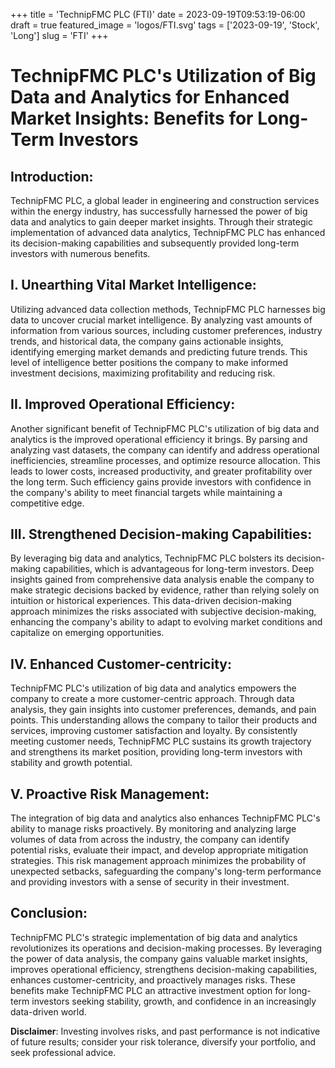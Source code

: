 +++
title = 'TechnipFMC PLC (FTI)'
date = 2023-09-19T09:53:19-06:00
draft = true
featured_image = 'logos/FTI.svg'
tags = ['2023-09-19', 'Stock', 'Long']
slug = 'FTI'
+++
# TechnipFMC PLC's Utilization of Big Data and Analytics for Enhanced Market Insights: Benefits for Long-Term Investors

## Introduction:
TechnipFMC PLC, a global leader in engineering and construction services within the energy industry, has successfully harnessed the power of big data and analytics to gain deeper market insights. Through their strategic implementation of advanced data analytics, TechnipFMC PLC has enhanced its decision-making capabilities and subsequently provided long-term investors with numerous benefits.

## I. Unearthing Vital Market Intelligence:
Utilizing advanced data collection methods, TechnipFMC PLC harnesses big data to uncover crucial market intelligence. By analyzing vast amounts of information from various sources, including customer preferences, industry trends, and historical data, the company gains actionable insights, identifying emerging market demands and predicting future trends. This level of intelligence better positions the company to make informed investment decisions, maximizing profitability and reducing risk.

## II. Improved Operational Efficiency:
Another significant benefit of TechnipFMC PLC's utilization of big data and analytics is the improved operational efficiency it brings. By parsing and analyzing vast datasets, the company can identify and address operational inefficiencies, streamline processes, and optimize resource allocation. This leads to lower costs, increased productivity, and greater profitability over the long term. Such efficiency gains provide investors with confidence in the company's ability to meet financial targets while maintaining a competitive edge.

## III. Strengthened Decision-making Capabilities:
By leveraging big data and analytics, TechnipFMC PLC bolsters its decision-making capabilities, which is advantageous for long-term investors. Deep insights gained from comprehensive data analysis enable the company to make strategic decisions backed by evidence, rather than relying solely on intuition or historical experiences. This data-driven decision-making approach minimizes the risks associated with subjective decision-making, enhancing the company's ability to adapt to evolving market conditions and capitalize on emerging opportunities.

## IV. Enhanced Customer-centricity:
TechnipFMC PLC's utilization of big data and analytics empowers the company to create a more customer-centric approach. Through data analysis, they gain insights into customer preferences, demands, and pain points. This understanding allows the company to tailor their products and services, improving customer satisfaction and loyalty. By consistently meeting customer needs, TechnipFMC PLC sustains its growth trajectory and strengthens its market position, providing long-term investors with stability and growth potential.

## V. Proactive Risk Management:
The integration of big data and analytics also enhances TechnipFMC PLC's ability to manage risks proactively. By monitoring and analyzing large volumes of data from across the industry, the company can identify potential risks, evaluate their impact, and develop appropriate mitigation strategies. This risk management approach minimizes the probability of unexpected setbacks, safeguarding the company's long-term performance and providing investors with a sense of security in their investment.

## Conclusion:
TechnipFMC PLC's strategic implementation of big data and analytics revolutionizes its operations and decision-making processes. By leveraging the power of data analysis, the company gains valuable market insights, improves operational efficiency, strengthens decision-making capabilities, enhances customer-centricity, and proactively manages risks. These benefits make TechnipFMC PLC an attractive investment option for long-term investors seeking stability, growth, and confidence in an increasingly data-driven world.


**Disclaimer**: Investing involves risks, and past performance is not indicative of future results; consider your risk tolerance, diversify your portfolio, and seek professional advice.
